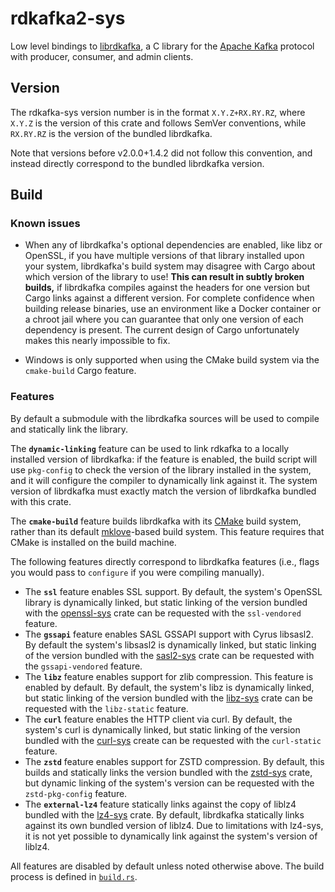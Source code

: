 # rdkafka2-sys

Low level bindings to [librdkafka](https://github.com/edenhill/librdkafka),
a C library for the [Apache Kafka] protocol with producer, consumer, and
admin clients.

## Version

The rdkafka-sys version number is in the format `X.Y.Z+RX.RY.RZ`, where
`X.Y.Z` is the version of this crate and follows SemVer conventions, while
`RX.RY.RZ` is the version of the bundled librdkafka.

Note that versions before v2.0.0+1.4.2 did not follow this convention, and
instead directly correspond to the bundled librdkafka version.

## Build

### Known issues

* When any of librdkafka's optional dependencies are enabled, like libz or
  OpenSSL, if you have multiple versions of that library installed upon your
  system, librdkafka's build system may disagree with Cargo about which
  version of the library to use! **This can result in subtly broken
  builds,** if librdkafka compiles against the headers for one version but
  Cargo links against a different version.  For complete confidence when
  building release binaries, use an environment like a Docker container or a
  chroot jail where you can guarantee that only one version of each
  dependency is present. The current design of Cargo unfortunately makes
  this nearly impossible to fix.

* Windows is only supported when using the CMake build system via the
  `cmake-build` Cargo feature.

### Features

By default a submodule with the librdkafka sources will be used to compile
and statically link the library.

The **`dynamic-linking`** feature can be used to link rdkafka to a locally
installed version of librdkafka: if the feature is enabled, the build script
will use `pkg-config` to check the version of the library installed in the
system, and it will configure the compiler to dynamically link against it.
The system version of librdkafka must exactly match the version of
librdkafka bundled with this crate.

The **`cmake-build`** feature builds librdkafka with its [CMake] build
system, rather than its default [mklove]-based build system. This feature
requires that CMake is installed on the build machine.

The following features directly correspond to librdkafka features (i.e.,
flags you would pass to `configure` if you were compiling manually).

  * The **`ssl`** feature enables SSL support. By default, the system's
    OpenSSL library is dynamically linked, but static linking of the version
    bundled with the [openssl-sys] crate can be requested with the
    `ssl-vendored` feature.
  * The **`gssapi`** feature enables SASL GSSAPI support with Cyrus
    libsasl2. By default the system's libsasl2 is dynamically linked, but
    static linking of the version bundled with the [sasl2-sys] crate can be
    requested with the `gssapi-vendored` feature.
  * The **`libz`** feature enables support for zlib compression. This
    feature is enabled by default. By default, the system's libz is
    dynamically linked, but static linking of the version bundled with the
    [libz-sys] crate can be requested with the `libz-static` feature.
  * The **`curl`** feature enables the HTTP client via curl. By default, the
    system's curl is dynamically linked, but static linking of the version
    bundled with the [curl-sys] create can be requested with the
    `curl-static` feature.
  * The **`zstd`** feature enables support for ZSTD compression. By default,
    this builds and statically links the version bundled with the [zstd-sys]
    crate, but dynamic linking of the system's version can be requested with
    the `zstd-pkg-config` feature.
  * The **`external-lz4`** feature statically links against the copy of
    liblz4 bundled with the [lz4-sys] crate. By default, librdkafka
    statically links against its own bundled version of liblz4. Due to
    limitations with lz4-sys, it is not yet possible to dynamically link
    against the system's version of liblz4.

All features are disabled by default unless noted otherwise above. The build
process is defined in [`build.rs`].

[`build.rs`]: https://github.com/amountainram/rdkafka2-sys/tree/master/build.rs
[Apache Kafka]: https://kafka.apache.org
[CMake]: https://cmake.org
[libz-sys]: https://crates.io/crates/libz-sys
[curl-sys]: https://crates.io/crates/curl-sys
[lz4-sys]: https://crates.io/crates/lz4-sys
[mklove]: https://github.com/edenhill/mklove
[openssl-sys]: https://crates.io/crates/openssl-sys
[rdkafka2]: https://docs.rs/rdkafka2
[sasl2-sys]: https://docs.rs/sasl2-sys
[zstd-sys]: https://crates.io/crates/zstd-sys
